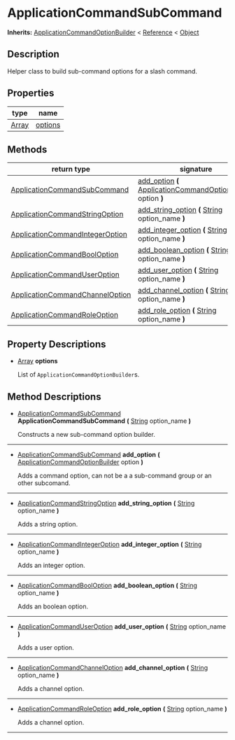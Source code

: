   
# ApplicationCommandSubCommand
  
**Inherits:** [ApplicationCommandOptionBuilder](./class_applicationcommandoptionbuilder.md) < [Reference](https://docs.godotengine.org/en/3.5/classes/class_reference.html) < [Object](https://docs.godotengine.org/en/3.5/classes/class_object.html)  
  
  
## Description
  
Helper class to build sub-command options for a slash command.  
  
## Properties
  
| type                                                                  | name                         |
|-----------------------------------------------------------------------|------------------------------|
| [Array](https://docs.godotengine.org/en/3.5/classes/class_array.html) | [options](#property-options) |  
  
## Methods
  
| return type                                                                   | signature                                                                                                                                           |
|-------------------------------------------------------------------------------|-----------------------------------------------------------------------------------------------------------------------------------------------------|
| [ApplicationCommandSubCommand](./class_applicationcommandsubcommand.md)       | [add\_option](#method-add-option) **(** [ApplicationCommandOptionBuilder](./class_applicationcommandoptionbuilder.md) option **)**                  |
| [ApplicationCommandStringOption](./class_applicationcommandstringoption.md)   | [add\_string\_option](#method-add-string-option) **(** [String](https://docs.godotengine.org/en/3.5/classes/class_string.html) option\_name **)**   |
| [ApplicationCommandIntegerOption](./class_applicationcommandintegeroption.md) | [add\_integer\_option](#method-add-integer-option) **(** [String](https://docs.godotengine.org/en/3.5/classes/class_string.html) option\_name **)** |
| [ApplicationCommandBoolOption](./class_applicationcommandbooloption.md)       | [add\_boolean\_option](#method-add-boolean-option) **(** [String](https://docs.godotengine.org/en/3.5/classes/class_string.html) option\_name **)** |
| [ApplicationCommandUserOption](./class_applicationcommanduseroption.md)       | [add\_user\_option](#method-add-user-option) **(** [String](https://docs.godotengine.org/en/3.5/classes/class_string.html) option\_name **)**       |
| [ApplicationCommandChannelOption](./class_applicationcommandchanneloption.md) | [add\_channel\_option](#method-add-channel-option) **(** [String](https://docs.godotengine.org/en/3.5/classes/class_string.html) option\_name **)** |
| [ApplicationCommandRoleOption](./class_applicationcommandroleoption.md)       | [add\_role\_option](#method-add-role-option) **(** [String](https://docs.godotengine.org/en/3.5/classes/class_string.html) option\_name **)**       |  
  
## Property Descriptions
  
- <a name="property-options"></a>[Array](https://docs.godotengine.org/en/3.5/classes/class_array.html) **options**  
  
	List of `ApplicationCommandOptionBuilder`s.
  
  
## Method Descriptions
  
- <a name="method-ApplicationCommandSubCommand"></a>[ApplicationCommandSubCommand](./class_applicationcommandsubcommand.md) **ApplicationCommandSubCommand** **(** [String](https://docs.godotengine.org/en/3.5/classes/class_string.html) option\_name **)**  
  
	Constructs a new sub-command option builder.  
________________

- <a name="method-add-option"></a>[ApplicationCommandSubCommand](./class_applicationcommandsubcommand.md) **add\_option** **(** [ApplicationCommandOptionBuilder](./class_applicationcommandoptionbuilder.md) option **)**  
  
	Adds a command option, can not be a a sub-command group or an other subcomand.  
________________

- <a name="method-add-string-option"></a>[ApplicationCommandStringOption](./class_applicationcommandstringoption.md) **add\_string\_option** **(** [String](https://docs.godotengine.org/en/3.5/classes/class_string.html) option\_name **)**  
  
	Adds a string option.  
________________

- <a name="method-add-integer-option"></a>[ApplicationCommandIntegerOption](./class_applicationcommandintegeroption.md) **add\_integer\_option** **(** [String](https://docs.godotengine.org/en/3.5/classes/class_string.html) option\_name **)**  
  
	Adds an integer option.  
________________

- <a name="method-add-boolean-option"></a>[ApplicationCommandBoolOption](./class_applicationcommandbooloption.md) **add\_boolean\_option** **(** [String](https://docs.godotengine.org/en/3.5/classes/class_string.html) option\_name **)**  
  
	Adds an boolean option.  
________________

- <a name="method-add-user-option"></a>[ApplicationCommandUserOption](./class_applicationcommanduseroption.md) **add\_user\_option** **(** [String](https://docs.godotengine.org/en/3.5/classes/class_string.html) option\_name **)**  
  
	Adds a user option.  
________________

- <a name="method-add-channel-option"></a>[ApplicationCommandChannelOption](./class_applicationcommandchanneloption.md) **add\_channel\_option** **(** [String](https://docs.godotengine.org/en/3.5/classes/class_string.html) option\_name **)**  
  
	Adds a channel option.  
________________

- <a name="method-add-role-option"></a>[ApplicationCommandRoleOption](./class_applicationcommandroleoption.md) **add\_role\_option** **(** [String](https://docs.godotengine.org/en/3.5/classes/class_string.html) option\_name **)**  
  
	Adds a channel option.  
________________

  
